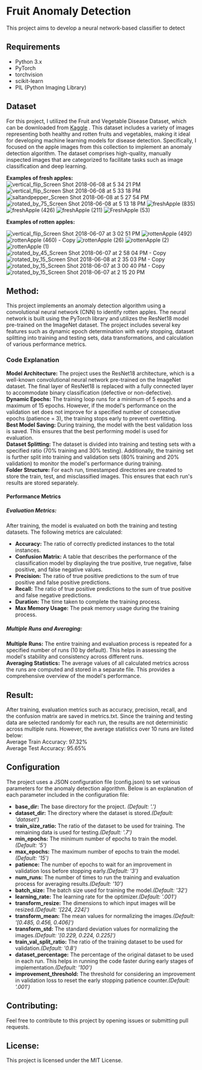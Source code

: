 # Fruit Anomaly Detection  
This project aims to develop a neural network-based classifier to detect 
## Requirements  
- Python 3.x
- PyTorch
- torchvision
- scikit-learn
- PIL (Python Imaging Library)  

## Dataset
For this project, I utilized the Fruit and Vegetable Disease Dataset, which can be downloaded from [Kaggle](https://www.kaggle.com/datasets/muhammad0subhan/fruit-and-vegetable-disease-healthy-vs-rotten/data)
. This dataset includes a variety of images representing both healthy and rotten fruits and vegetables, making it ideal for developing machine learning models for disease detection. Specifically, I focused on the apple images from this collection to implement an anomaly detection algorithm. The dataset comprises high-quality, manually inspected images that are categorized to facilitate tasks such as image classification and deep learning. 
    
**Examples of fresh apples:**    
![vertical_flip_Screen Shot 2018-06-08 at 5 34 21 PM](https://github.com/mhkt19/FruitAnomalyDetection/assets/3819181/9a9f513e-fb60-4986-8d30-9e6bbbee7409)
![vertical_flip_Screen Shot 2018-06-08 at 5 33 18 PM](https://github.com/mhkt19/FruitAnomalyDetection/assets/3819181/1b5d78d2-0f61-4807-85e6-ec3dca559659)
![saltandpepper_Screen Shot 2018-06-08 at 5 27 54 PM](https://github.com/mhkt19/FruitAnomalyDetection/assets/3819181/f7596566-998c-4386-b0ae-61e1da3395dd)
![rotated_by_75_Screen Shot 2018-06-08 at 5 13 18 PM](https://github.com/mhkt19/FruitAnomalyDetection/assets/3819181/34f620b3-3180-4476-bb74-96c327fe5059)
![freshApple (835)](https://github.com/mhkt19/FruitAnomalyDetection/assets/3819181/b8758010-5460-47e1-a9bd-b75fea82d017)
![freshApple (426)](https://github.com/mhkt19/FruitAnomalyDetection/assets/3819181/f0f5cf86-f859-4a0d-b0ad-1ada8b6b4d93)
![freshApple (211)](https://github.com/mhkt19/FruitAnomalyDetection/assets/3819181/067c9447-2a96-4a3b-ae48-f9a6ce4c832d)
![FreshApple (53)](https://github.com/mhkt19/FruitAnomalyDetection/assets/3819181/f820ed6e-4ccb-4f03-bc70-bfb0b3143601)


**Examples of rotten apples:**    

![vertical_flip_Screen Shot 2018-06-07 at 3 02 51 PM](https://github.com/mhkt19/FruitAnomalyDetection/assets/3819181/f38de27f-3bf1-4829-af30-53171175a6dd)
![rottenApple (492)](https://github.com/mhkt19/FruitAnomalyDetection/assets/3819181/50b2ca2f-2add-4644-9b05-fdad60fcdd09)
![rottenApple (460) - Copy](https://github.com/mhkt19/FruitAnomalyDetection/assets/3819181/4d28251a-13f1-4ca0-9648-9b7f54ab5353)
![rottenApple (26)](https://github.com/mhkt19/FruitAnomalyDetection/assets/3819181/b91f22d0-c741-4291-8505-1fa9c3c0d9bb)
![rottenApple (2)](https://github.com/mhkt19/FruitAnomalyDetection/assets/3819181/2c3fb0df-8e8e-4324-b476-b129f1b2938a)
![rottenApple (1)](https://github.com/mhkt19/FruitAnomalyDetection/assets/3819181/b5cda774-cdd1-45ab-9b08-dc1b65bba847)
![rotated_by_45_Screen Shot 2018-06-07 at 2 58 04 PM - Copy](https://github.com/mhkt19/FruitAnomalyDetection/assets/3819181/f46cee69-a3c4-408a-b839-a394b7090088)
![rotated_by_15_Screen Shot 2018-06-08 at 2 35 03 PM - Copy](https://github.com/mhkt19/FruitAnomalyDetection/assets/3819181/30264653-13c8-4f78-bc9b-df413d7d0232)
![rotated_by_15_Screen Shot 2018-06-07 at 3 00 40 PM - Copy](https://github.com/mhkt19/FruitAnomalyDetection/assets/3819181/3b20e4b1-82f3-41e4-aae9-296455ebdf55)
![rotated_by_15_Screen Shot 2018-06-07 at 2 15 20 PM](https://github.com/mhkt19/FruitAnomalyDetection/assets/3819181/391be645-fb69-41f6-9d7a-77d9df21ba86)


## Method:  
This project implements an anomaly detection algorithm using a convolutional neural network (CNN) to identify rotten apples. The neural network is built using the PyTorch library and utilizes the ResNet18 model pre-trained on the ImageNet dataset. The project includes several key features such as dynamic epoch determination with early stopping, dataset splitting into training and testing sets, data transformations, and calculation of various performance metrics.
### Code Explanation  
**Model Architecture:** The project uses the ResNet18 architecture, which is a well-known convolutional neural network pre-trained on the ImageNet dataset. The final layer of ResNet18 is replaced with a fully connected layer to accommodate binary classification (defective or non-defective).  
**Dynamic Epochs:** The training loop runs for a minimum of 5 epochs and a maximum of 15 epochs. However, if the model's performance on the validation set does not improve for a specified number of consecutive epochs (patience = 3), the training stops early to prevent overfitting.  
**Best Model Saving:** During training, the model with the best validation loss is saved. This ensures that the best performing model is used for evaluation.  
**Dataset Splitting:** The dataset is divided into training and testing sets with a specified ratio (70% training and 30% testing). Additionally, the training set is further split into training and validation sets (80% training and 20% validation) to monitor the model's performance during training.  
**Folder Structure:** For each run, timestamped directories are created to store the train, test, and misclassified images. This ensures that each run's results are stored separately.  
#### Performance Metrics  
##### Evaluation Metrics:  
After training, the model is evaluated on both the training and testing datasets. The following metrics are calculated:  
+ **Accuracy:** The ratio of correctly predicted instances to the total instances.  
+ **Confusion Matrix:** A table that describes the performance of the classification model by displaying the true positive, true negative, false positive, and false negative values.  
+ **Precision:** The ratio of true positive predictions to the sum of true positive and false positive predictions.  
+ **Recall:**  The ratio of true positive predictions to the sum of true positive and false negative predictions.   
+ **Duration:** The time taken to complete the training process.  
+ **Max Memory Usage:** The peak memory usage during the training process.  
##### Multiple Runs and Averaging: 
**Multiple Runs:** The entire training and evaluation process is repeated for a specified number of runs (10 by default). This helps in assessing the model's stability and consistency across different runs.  
**Averaging Statistics:** The average values of all calculated metrics across the runs are computed and stored in a separate file. This provides a comprehensive overview of the model's performance.  
## Result:
After training, evaluation metrics such as accuracy, precision, recall, and the confusion matrix are saved in metrics.txt. Since the training and testing data are selected randomly for each run, the results are not deterministic across multiple runs. However, the average statistics over 10 runs are listed below:     
Average Train Accuracy: 97.32%    
Average Test Accuracy: 95.65%
## Configuration
The project uses a JSON configuration file (config.json) to set various parameters for the anomaly detection algorithm. Below is an explanation of each parameter included in the configuration file:    
+ **base_dir:** The base directory for the project. _(Default: '.')_    
+ **dataset_dir:** The directory where the dataset is stored._(Default: 'dataset')_    
+ **train_size_ratio:** The ratio of the dataset to be used for training. The remaining data is used for testing._(Default: '.7')_      
+ **min_epochs:** The minimum number of epochs to train the model._(Default: '5')_      
+ **max_epochs:** The maximum number of epochs to train the model._(Default: '15')_      
+ **patience:** The number of epochs to wait for an improvement in validation loss before stopping early._(Default: '3')_      
+ **num_runs:** The number of times to run the training and evaluation process for averaging results._(Default: '10')_      
+ **batch_size:** The batch size used for training the model._(Default: '32')_      
+ **learning_rate:** The learning rate for the optimizer._(Default: '.001')_      
+ **transform_resize:** The dimensions to which input images will be resized._(Default: '[224, 224]')_      
+ **transform_mean:** The mean values for normalizing the images._(Default: '[0.485, 0.456, 0.406]')_      
+ **transform_std:** The standard deviation values for normalizing the images._(Default: '[0.229, 0.224, 0.225]')_      
+ **train_val_split_ratio:** The ratio of the training dataset to be used for validation._(Default: '0.8')_      
+ **dataset_percentage:** The percentage of the original dataset to be used in each run. This helps in running the code faster during early stages of implementation._(Default: '100')_     
+ **improvement_threshold:** The threshold for considering an improvement in validation loss to reset the early stopping patience counter._(Default: '.001')_      
## Contributing:
Feel free to contribute to this project by opening issues or submitting pull requests.

## License:
This project is licensed under the MIT License.
